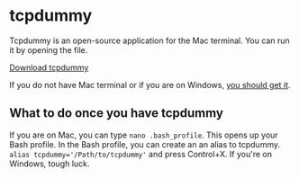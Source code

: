# tcpdummy
Tcpdummy is an open-source application for the Mac terminal. You can run it by opening the file.

[Download tcpdummy](https://github.com/aarikpokras/dmgs/raw/main/tcpdummy.zip)

If you do not have Mac terminal or if you are on Windows, [you should get it](https://iterm2.com/).

## What to do once you have tcpdummy
If you are on Mac, you can type `nano .bash_profile`. This opens up your Bash profile. In the Bash profile, you can create an an alias to tcpdummy. `alias tcpdummy='/Path/to/tcpdummy'` and press Control+X. If you're on Windows, tough luck.

